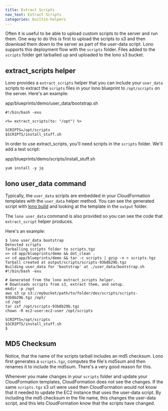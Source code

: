 ```yaml
---
title: Extract Scripts
nav_text: Extract Scripts
categories: builtin-helpers
---
```


Often it is useful to be able to upload custom scripts to the server and run them. One way to do this is first to upload the scripts to s3 and then download them down to the server as part of the user-data script.  Lono supports this deployment flow with the `scripts` folder.  Files added to the `scripts` folder get tarballed up and uploaded to the lono s3 bucket.

## extract_scripts helper

Lono provides a `extract_scripts` helper that you can include your `user_data` scripts to extract the `scripts` files in your lono blueprint to `/opt/scripts` on the server.  Here's an example:

app/blueprints/demo/user_data/bootstrap.sh

    #!/bin/bash -exu

    <%= extract_scripts(to: "/opt") %>

    SCRIPTS=/opt/scripts
    $SCRIPTS/install_stuff.sh

In order to use extract_scripts, you'll need scripts in the `scripts` folder. We'll add a test script:

app/blueprints/demo/scripts/install_stuff.sh

    yum install -y jq

## lono user_data command

Typically, the `user_data` scripts are embedded in your CloudFormation templates with the `user_data` helper method.  You can see the generated script with [lono build](/reference/lono-build/) and looking at the template in the `output` folder.

The `lono user_data` command is also provided so you can see the code that `extract_script` helper produces.

Here's an example:

    $ lono user_data bootstrap
    Detected scripts
    Tarballing scripts folder to scripts.tgz
    => cd app/blueprints/demo && dot_clean .
    => cd app/blueprints/demo && tar -c scripts | gzip -n > scripts.tgz
    Tarball created at output/scripts/scripts-93b8b29b.tgz
    Building user_data for 'bootstrap' at ./user_data/bootstrap.sh
    #!/bin/bash -exu

    # Generated from the lono extract_scripts helper.
    # Downloads scripts from s3, extract them, and setup.
    mkdir -p /opt
    aws s3 cp s3://mybucket/path/to/folder/dev/scripts/scripts-93b8b29b.tgz /opt/
    cd /opt
    tar zxf /opt/scripts-93b8b29b.tgz
    chown -R ec2-user:ec2-user /opt/scripts

    SCRIPTS=/opt/scripts
    $SCRIPTS/install_stuff.sh
    $

## MD5 Checksum

Notice, that the name of the scripts tarball includes an md5 checksum.  Lono first generates a `scripts.tgz`, computes the file's md5sum and then renames it to include the md5sum.  There's a very good reason for this.

Whenever you make changes in your `scripts` folder and update your CloudFormation templates, CloudFormation does not see the changes.  If the same `scripts.tgz` s3 url were used then CloudFormation would not know that it needed to update the EC2 instance that uses the user-data script.  By including the md5 checksum in the file name, this changes the user-data script, and  this lets CloudFormation know that the scripts have changed.
